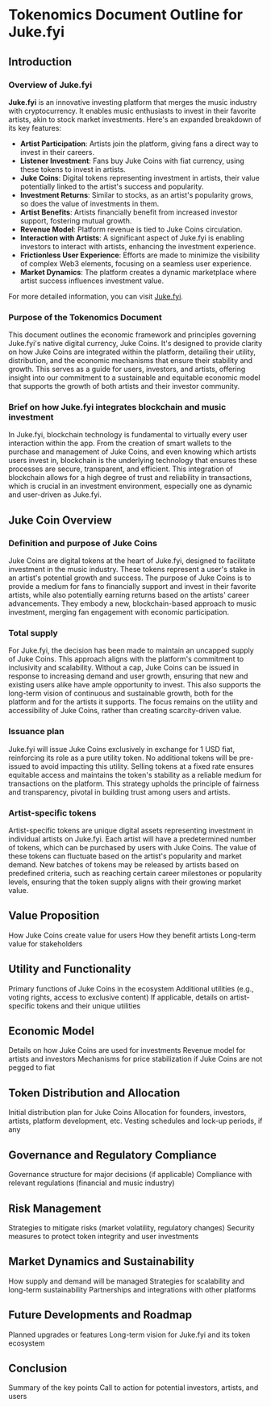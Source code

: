 # Tokenomics Document Outline for Juke.fyi

## Introduction

### Overview of Juke.fyi

**Juke.fyi** is an innovative investing platform that merges the music industry with cryptocurrency. It enables music enthusiasts to invest in their favorite artists, akin to stock market investments. Here's an expanded breakdown of its key features:

- **Artist Participation**: Artists join the platform, giving fans a direct way to invest in their careers.
- **Listener Investment**: Fans buy Juke Coins with fiat currency, using these tokens to invest in artists.
- **Juke Coins**: Digital tokens representing investment in artists, their value potentially linked to the artist's success and popularity.
- **Investment Returns**: Similar to stocks, as an artist's popularity grows, so does the value of investments in them.
- **Artist Benefits**: Artists financially benefit from increased investor support, fostering mutual growth.
- **Revenue Model**: Platform revenue is tied to Juke Coins circulation.
- **Interaction with Artists**: A significant aspect of Juke.fyi is enabling investors to interact with artists, enhancing the investment experience.
- **Frictionless User Experience**: Efforts are made to minimize the visibility of complex Web3 elements, focusing on a seamless user experience.
- **Market Dynamics**: The platform creates a dynamic marketplace where artist success influences investment value.

For more detailed information, you can visit [Juke.fyi](https://www.juke.fyi/).

### Purpose of the Tokenomics Document

This document outlines the economic framework and principles governing Juke.fyi's native digital currency, Juke Coins. It's designed to provide clarity on how Juke Coins are integrated within the platform, detailing their utility, distribution, and the economic mechanisms that ensure their stability and growth. This serves as a guide for users, investors, and artists, offering insight into our commitment to a sustainable and equitable economic model that supports the growth of both artists and their investor community.

### Brief on how Juke.fyi integrates blockchain and music investment

In Juke.fyi, blockchain technology is fundamental to virtually every user interaction within the app. From the creation of smart wallets to the purchase and management of Juke Coins, and even knowing which artists users invest in, blockchain is the underlying technology that ensures these processes are secure, transparent, and efficient. This integration of blockchain allows for a high degree of trust and reliability in transactions, which is crucial in an investment environment, especially one as dynamic and user-driven as Juke.fyi.

## Juke Coin Overview

### Definition and purpose of Juke Coins

Juke Coins are digital tokens at the heart of Juke.fyi, designed to facilitate investment in the music industry. These tokens represent a user's stake in an artist's potential growth and success. The purpose of Juke Coins is to provide a medium for fans to financially support and invest in their favorite artists, while also potentially earning returns based on the artists' career advancements. They embody a new, blockchain-based approach to music investment, merging fan engagement with economic participation.

### Total supply

For Juke.fyi, the decision has been made to maintain an uncapped supply of Juke Coins. This approach aligns with the platform's commitment to inclusivity and scalability. Without a cap, Juke Coins can be issued in response to increasing demand and user growth, ensuring that new and existing users alike have ample opportunity to invest. This also supports the long-term vision of continuous and sustainable growth, both for the platform and for the artists it supports. The focus remains on the utility and accessibility of Juke Coins, rather than creating scarcity-driven value.

### Issuance plan

Juke.fyi will issue Juke Coins exclusively in exchange for 1 USD fiat, reinforcing its role as a pure utility token. No additional tokens will be pre-issued to avoid impacting this utility. Selling tokens at a fixed rate ensures equitable access and maintains the token's stability as a reliable medium for transactions on the platform. This strategy upholds the principle of fairness and transparency, pivotal in building trust among users and artists.

### Artist-specific tokens

Artist-specific tokens are unique digital assets representing investment in individual artists on Juke.fyi. Each artist will have a predetermined number of tokens, which can be purchased by users with Juke Coins. The value of these tokens can fluctuate based on the artist's popularity and market demand. New batches of tokens may be released by artists based on predefined criteria, such as reaching certain career milestones or popularity levels, ensuring that the token supply aligns with their growing market value.

## Value Proposition

How Juke Coins create value for users
How they benefit artists
Long-term value for stakeholders

## Utility and Functionality

Primary functions of Juke Coins in the ecosystem
Additional utilities (e.g., voting rights, access to exclusive content)
If applicable, details on artist-specific tokens and their unique utilities

## Economic Model

Details on how Juke Coins are used for investments
Revenue model for artists and investors
Mechanisms for price stabilization if Juke Coins are not pegged to fiat

## Token Distribution and Allocation

Initial distribution plan for Juke Coins
Allocation for founders, investors, artists, platform development, etc.
Vesting schedules and lock-up periods, if any

## Governance and Regulatory Compliance

Governance structure for major decisions (if applicable)
Compliance with relevant regulations (financial and music industry)

## Risk Management

Strategies to mitigate risks (market volatility, regulatory changes)
Security measures to protect token integrity and user investments

## Market Dynamics and Sustainability

How supply and demand will be managed
Strategies for scalability and long-term sustainability
Partnerships and integrations with other platforms

## Future Developments and Roadmap

Planned upgrades or features
Long-term vision for Juke.fyi and its token ecosystem

## Conclusion

Summary of the key points
Call to action for potential investors, artists, and users
